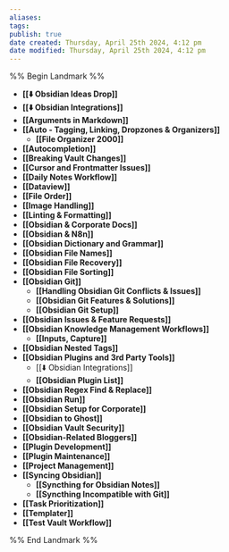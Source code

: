 ```yaml
---
aliases: 
tags: 
publish: true
date created: Thursday, April 25th 2024, 4:12 pm
date modified: Thursday, April 25th 2024, 4:12 pm
---
```

%% Begin Landmark %%
- **[[⬇️ Obsidian Ideas Drop]]**
- **[[⬇️ Obsidian Integrations]]**
- **[[Arguments in Markdown]]**
- **[[Auto - Tagging, Linking, Dropzones & Organizers]]**
	- **[[File Organizer 2000]]**
- **[[Autocompletion]]**
- **[[Breaking Vault Changes]]**
- **[[Cursor and Frontmatter Issues]]**
- **[[Daily Notes Workflow]]**
- **[[Dataview]]**
- **[[File Order]]**
- **[[Image Handling]]**
- **[[Linting & Formatting]]**
- **[[Obsidian & Corporate Docs]]**
- **[[Obsidian & N8n]]**
- **[[Obsidian Dictionary and Grammar]]**
- **[[Obsidian File Names]]**
- **[[Obsidian File Recovery]]**
- **[[Obsidian File Sorting]]**
- **[[Obsidian Git]]**
	- **[[Handling Obsidian Git Conflicts & Issues]]**
	- **[[Obsidian Git Features & Solutions]]**
	- **[[Obsidian Git Setup]]**
- **[[Obsidian Issues & Feature Requests]]**
- **[[Obsidian Knowledge Management Workflows]]**
	- **[[Inputs, Capture]]**
- **[[Obsidian Nested Tags]]**
- **[[Obsidian Plugins and 3rd Party Tools]]**
	- [[⬇️ Obsidian Integrations]]
	- **[[Obsidian Plugin List]]**
- **[[Obsidian Regex Find & Replace]]**
- **[[Obsidian Run]]**
- **[[Obsidian Setup for Corporate]]**
- **[[Obsidian to Ghost]]**
- **[[Obsidian Vault Security]]**
- **[[Obsidian-Related Bloggers]]**
- **[[Plugin Development]]**
- **[[Plugin Maintenance]]**
- **[[Project Management]]**
- **[[Syncing Obsidian]]**
	- **[[Syncthing for Obsidian Notes]]**
	- **[[Syncthing Incompatible with Git]]**
- **[[Task Prioritization]]**
- **[[Templater]]**
- **[[Test Vault Workflow]]**

%% End Landmark %%
